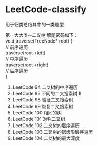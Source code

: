 # LeetCode-classify
用于归类总结其中的一类题型

第一大大类--二叉树
解题密码如下：  
void traverse(TreeNode* root) {  
    // 前序遍历  
    traverse(root->left)  
    // 中序遍历  
    traverse(root->right)  
    // 后序遍历  
}  

1. LeetCode 94  二叉树的中序遍历
2. LeetCode 95  不同的二叉搜索树 II
3. LeetCode 98  验证二叉搜索树
4. LeetCode 99  恢复二叉搜索树
5. LeetCode 100 相同的树
6. LeetCode 101 对称二叉树
7. LeetCode 102 二叉树的层序遍历
8. LeetCode 103 二叉树的锯齿形层序遍历
9. LeetCode 104 二叉树的最大深度
